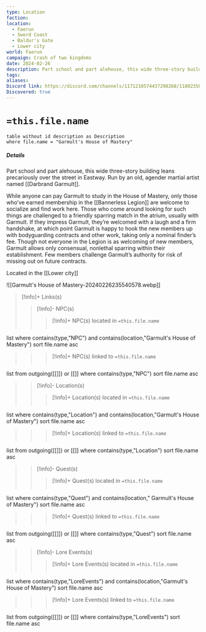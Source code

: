 ```yaml
---
type: Location
faction: 
location:
  - Faerun
  - Sword Coast
  - Baldur's Gate
  - Lower city
world: Faerun
campaign: Crash of two kingdoms
date: 2024-02-26
description: Part school and part alehouse, this wide three-story building leans precariously over the street in Eastway. Run by an old, agender martial artist named [[Darbrand Garmult]].While anyone can pay Garmult to study in the House of Mastery, only those who’ve earned membership in the [[Bannerless Legion]] are welcome to socialize and find work here.
tags: 
aliases: 
Discord link: https://discord.com/channels/1171210574437298268/1180235884407300136
Discovered: true
---
```

# `=this.file.name`
```dataview
table without id description as Description
where file.name = "Garmult's House of Mastery"
```

##### Details

Part school and part alehouse, this wide three-story building leans precariously over the street in Eastway. Run by an old, agender martial artist named [[Darbrand Garmult]].

While anyone can pay Garmult to study in the House of Mastery, only those who’ve earned membership in the [[Bannerless Legion]] are welcome to socialize and find work here. Those who come around looking for such things are challenged to a friendly sparring match in the atrium, usually with Garmult. If they impress Garmult, they’re welcomed with a laugh and a firm handshake, at which point Garmult is happy to hook the new members up with bodyguarding contracts and other work, taking only a nominal finder’s fee. Though not everyone in the Legion is as welcoming of new members, Garmult allows only consensual, nonlethal sparring within their establishment. Few members challenge Garmult’s authority for risk of missing out on future contracts.

Located in the [[Lower city]]

![[Garmult's House of Mastery-20240226235540578.webp]]


>[!info]+ Links(s) 
>>[!info]- NPC(s) 
>>>[!info]+ NPC(s) located in  `=this.file.name`
>>>```dataview
list 
where contains(type,"NPC") and  contains(location,"Garmult's House of Mastery")
sort file.name asc
>>
>>>[!info]+ NPC(s) linked to `=this.file.name`
>>>```dataview
list from outgoing([[]]) or [[]]
where contains(type,"NPC")
sort file.name asc
>
>>[!info]- Location(s) 
>>>[!info]+ Location(s) located in `=this.file.name`
>>>```dataview
list 
where contains(type,"Location") and  contains(location,"Garmult's House of Mastery")
sort file.name asc
>>
>>>[!info]+ Location(s) linked to `=this.file.name`
>>>```dataview
list from outgoing([[]]) or [[]]
where contains(type,"Location")
sort file.name asc
>
>>[!info]- Quest(s) 
>>>[!info]+ Quest(s) located in `=this.file.name`
>>>```dataview
list 
where contains(type,"Quest") and  contains(location," Garmult's House of Mastery")
sort file.name asc
>>
>>>[!info]+ Quest(s) linked to `=this.file.name`
>>>```dataview
list from outgoing([[]]) or [[]]
where contains(type,"Quest")
sort file.name asc
>
>>[!info]- Lore Events(s) 
>>>[!info]+ Lore Events(s) located in `=this.file.name`
>>>```dataview
list 
where contains(type,"LoreEvents") and  contains(location,"Garmult's House of Mastery")
sort file.name asc
>>
>>>[!info]+ Lore Events(s) linked to `=this.file.name`
>>>```dataview
list from outgoing([[]]) or [[]]
where contains(type,"LoreEvents")
sort file.name asc